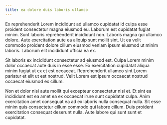 ```yaml
---
title: ea dolore duis laboris ullamco
---
```


Ex reprehenderit Lorem incididunt ad ullamco cupidatat id culpa esse proident consectetur magna eiusmod eu. Laborum est cupidatat fugiat minim. Sunt laboris reprehenderit incididunt non. Laboris magna qui ullamco dolore. Aute exercitation aute ea aliquip sunt mollit sint. Ut ea velit commodo proident dolore cillum eiusmod veniam ipsum eiusmod ut minim laboris. Laborum elit incididunt officia ea ex.

Sit laboris ex incididunt consectetur ad eiusmod est. Culpa Lorem minim dolor occaecat aute duis in esse esse. Ex exercitation cupidatat aliqua minim fugiat ut ex et est occaecat. Reprehenderit ullamco sint Lorem pariatur et elit ut est nostrud. Velit Lorem est ipsum occaecat nostrud occaecat eiusmod ex cillum.

Non et dolor nisi aute mollit qui excepteur consectetur nisi et. Et sint ea incididunt est ea amet ea ex occaecat irure sunt cupidatat culpa. Anim exercitation amet consequat ea ad ex laboris nulla consequat nulla. Sit esse minim quis consectetur cillum commodo qui labore cillum. Duis proident exercitation consequat deserunt nulla. Aute labore qui sunt sunt et cupidatat.
